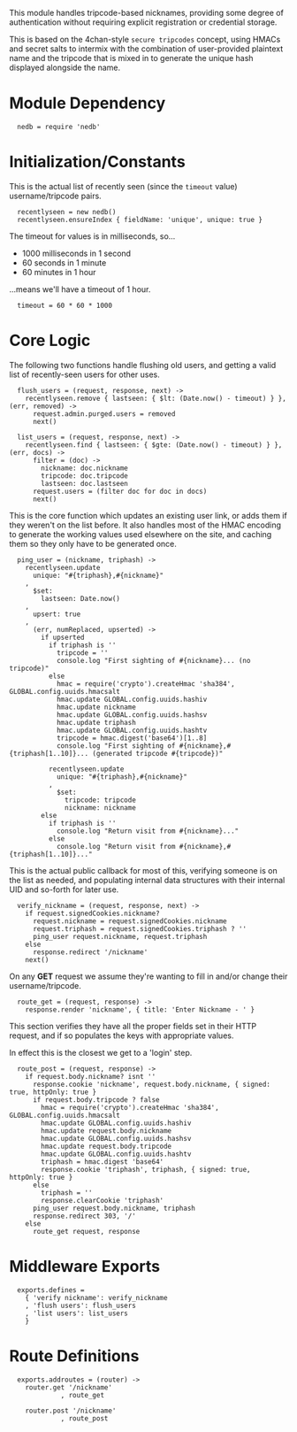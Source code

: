 This module handles tripcode-based nicknames, providing
some degree of authentication without requiring explicit
registration or credential storage.

This is based on the 4chan-style `secure tripcodes`
concept, using HMACs and secret salts to intermix
with the combination of user-provided plaintext name
and the tripcode that is mixed in to generate the
unique hash displayed alongside the name.

Module Dependency
================= 
     
      nedb = require 'nedb'

Initialization/Constants
========================

This is the actual list of recently seen (since the `timeout` value)
username/tripcode pairs.

      recentlyseen = new nedb()
      recentlyseen.ensureIndex { fieldName: 'unique', unique: true }

The timeout for values is in milliseconds, so...

- 1000 milliseconds in 1 second
- 60 seconds in 1 minute
- 60 minutes in 1 hour

...means we'll have a timeout of 1 hour.

      timeout = 60 * 60 * 1000

Core Logic
==========

The following two functions handle flushing old users, and getting
a valid list of recently-seen users for other uses.

      flush_users = (request, response, next) ->
        recentlyseen.remove { lastseen: { $lt: (Date.now() - timeout) } }, (err, removed) ->
          request.admin.purged.users = removed
          next()
      
      list_users = (request, response, next) ->
        recentlyseen.find { lastseen: { $gte: (Date.now() - timeout) } }, (err, docs) ->
          filter = (doc) ->
            nickname: doc.nickname
            tripcode: doc.tripcode
            lastseen: doc.lastseen
          request.users = (filter doc for doc in docs)
          next()

This is the core function which updates an existing user link,
or adds them if they weren't on the list before. It also handles
most of the HMAC encoding to generate the working values used
elsewhere on the site, and caching them so they only have to be
generated once.

      ping_user = (nickname, triphash) ->
        recentlyseen.update
          unique: "#{triphash},#{nickname}"
        ,
          $set:
            lastseen: Date.now()
        ,
          upsert: true
        ,
          (err, numReplaced, upserted) ->
            if upserted
              if triphash is ''
                tripcode = ''
                console.log "First sighting of #{nickname}... (no tripcode)"
              else
                hmac = require('crypto').createHmac 'sha384', GLOBAL.config.uuids.hmacsalt
                hmac.update GLOBAL.config.uuids.hashiv
                hmac.update nickname
                hmac.update GLOBAL.config.uuids.hashsv
                hmac.update triphash
                hmac.update GLOBAL.config.uuids.hashtv
                tripcode = hmac.digest('base64')[1..8]
                console.log "First sighting of #{nickname},#{triphash[1..10]}... (generated tripcode #{tripcode})"
      
              recentlyseen.update
                unique: "#{triphash},#{nickname}"
              ,
                $set:
                  tripcode: tripcode
                  nickname: nickname
            else
              if triphash is ''
                console.log "Return visit from #{nickname}..."
              else
                console.log "Return visit from #{nickname},#{triphash[1..10]}..."

This is the actual public callback for most of this, verifying
someone is on the list as needed, and populating internal data
structures with their internal UID and so-forth for later use.

      verify_nickname = (request, response, next) ->
        if request.signedCookies.nickname?
          request.nickname = request.signedCookies.nickname
          request.triphash = request.signedCookies.triphash ? ''
          ping_user request.nickname, request.triphash
        else
          response.redirect '/nickname'
        next()

On any **GET** request we assume they're wanting to fill in and/or
change their username/tripcode.

      route_get = (request, response) ->
        response.render 'nickname', { title: 'Enter Nickname - ' }

This section verifies they have all the proper fields set in their
HTTP request, and if so populates the keys with appropriate values.

In effect this is the closest we get to a 'login' step.

      route_post = (request, response) ->
        if request.body.nickname? isnt ''
          response.cookie 'nickname', request.body.nickname, { signed: true, httpOnly: true }
          if request.body.tripcode ? false
            hmac = require('crypto').createHmac 'sha384', GLOBAL.config.uuids.hmacsalt
            hmac.update GLOBAL.config.uuids.hashiv
            hmac.update request.body.nickname
            hmac.update GLOBAL.config.uuids.hashsv
            hmac.update request.body.tripcode
            hmac.update GLOBAL.config.uuids.hashtv
            triphash = hmac.digest 'base64'
            response.cookie 'triphash', triphash, { signed: true, httpOnly: true }
          else
            triphash = ''
            response.clearCookie 'triphash'
          ping_user request.body.nickname, triphash
          response.redirect 303, '/'
        else
          route_get request, response

Middleware Exports
==================

      exports.defines =
        { 'verify nickname': verify_nickname
        , 'flush users': flush_users
        , 'list users': list_users
        }

Route Definitions
=================

      exports.addroutes = (router) ->
        router.get '/nickname'
                 , route_get
      
        router.post '/nickname'
                 , route_post
